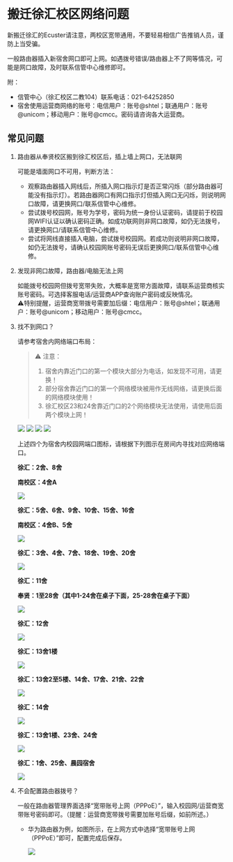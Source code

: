 # 搬迁徐汇校区网络问题

新搬迁徐汇的Ecuster请注意，两校区宽带通用，不要轻易相信广告推销人员，谨防上当受骗。

一般路由器插入新宿舍网口即可上网。如遇拨号错误/路由器上不了网等情况，可能是网口故障，及时联系信管中心维修即可。

附：
- 信管中心（徐汇校区二教104）联系电话：021-64252850
- 宿舍使用运营商网络的账号：电信用户：账号@shtel；联通用户：账号@unicom；移动用户：账号@cmcc。密码请咨询各大运营商。

## 常见问题

1. 路由器从奉贤校区搬到徐汇校区后，插上墙上网口，无法联网

    可能是墙面网口不可用，判断方法：
    - 观察路由器插入网线后，所插入网口指示灯是否正常闪烁（部分路由器可能没有指示灯）。若路由器网口有网口指示灯但插入网口无闪烁，则说明网口故障，请更换网口/联系信管中心维修。
    - 尝试拨号校园网，账号为学号，密码为统一身份认证密码，请提前于校园网WIFI认证以确认密码正确。如成功联网则非网口故障，如仍无法拨号，请更换网口/请联系信管中心维修。
    - 尝试将网线直接插入电脑，尝试拨号校园网。若成功则说明非网口故障，如仍无法拨号，请确认校园网账号密码无误后更换网口/联系信管中心维修。

2. 发现非网口故障，路由器/电脑无法上网

    如能拨号校园网但拨号宽带失败，大概率是宽带方面故障，请联系运营商核实账号密码。可选择客服电话/运营商APP查询账户密码或反映情况。  
    ⚠️特别提醒，运营商宽带拨号需要加后缀：电信用户：账号@shtel；联通用户：账号@unicom；移动用户：账号@cmcc。

3. 找不到网口？
    
    请参考宿舍内网络端口布局：
    > ⚠️ 注意：  
    > 1. 宿舍内靠近门口的第一个模块大部分为电话，如发现不可用，请更换！  
    > 2. 部分宿舍靠近门口的第一个网络模块被用作无线网络，请更换后面的网络模块使用！  
    > 3. 徐汇校区23和24舍靠近门口的2个网络模块无法使用，请使用后面两个模块上网！  

    ![](https://pic2.zhimg.com/v2-3fbf1ee852c3e441cdd213183f8fb95f_1440w.jpg)
    ![](https://pic3.zhimg.com/v2-313416f92fb2fde613fa70e15b111e1c_1440w.jpg)
    ![](https://picx.zhimg.com/v2-d5e2f0852af6215e4d339194536f85f1_1440w.jpg)
    ![](https://pic4.zhimg.com/v2-070241088de9dd5463f2d229bb75f565_1440w.jpg)

    上述四个为宿舍内校园网端口图标，请根据下列图示在房间内寻找对应网络端口。


    **徐汇：2舍、8舍**

    **南校区：4舍A**

    ![](https://pica.zhimg.com/v2-bb61f80807f6b5a96375d316a44f5bea_r.jpg)

    **徐汇：5舍、6舍、9舍、10舍、15舍、16舍**

    **南校区：4舍B、5舍**

    ![](https://pic1.zhimg.com/v2-e9a8d5d319cb9cf8f97b8d9085aaa040_r.jpg)

    **徐汇：3舍、4舍、7舍、18舍、19舍、20舍**

    ![](https://pic3.zhimg.com/v2-f76e9768966920560c3597af1617faae_r.jpg)

    **徐汇：11舍**

    **奉贤：1至28舍（其中1-24舍在桌子下面，25-28舍在桌子下面）**

    ![](https://pic1.zhimg.com/v2-13505cf44b7f007823ea17e9f2de183a_r.jpg)

    **徐汇：12舍**

    ![](https://pic2.zhimg.com/v2-1cddc538cef2293c382ba11e16b76783_r.jpg)

    **徐汇：13舍1楼**

    ![](https://pic2.zhimg.com/v2-c382afbc3618ddb7d5b28c0aaa2e2bcd_r.jpg)

    **徐汇：13舍2至5楼、14舍、17舍、21舍、22舍**

    ![](https://pic2.zhimg.com/v2-01f7b3fe0f503724fa4bd92ccb85d2ef_r.jpg)

    **徐汇：14舍**

    ![](https://pic2.zhimg.com/v2-08604a96cd7f8c9f23a5c0c0b338b8b5_r.jpg)

    **徐汇：13舍1楼、23舍、24舍**

    ![](https://pic2.zhimg.com/v2-775b855ffe23aba2162955608ad7f6b1_r.jpg)

    **徐汇：1舍、25舍、晨园宿舍**

    ![](https://pic2.zhimg.com/v2-b8f03da416b2728cee212c584595f155_r.jpg)


4. 不会配置路由器拨号？

    一般在路由器管理界面选择“宽带账号上网（PPPoE）”，输入校园网/运营商宽带账号密码即可。（提醒：运营商宽带拨号需要加账号后缀，如前所述。）

    - 华为路由器为例，如图所示，在上网方式中选择“宽带账号上网（PPPoE）”即可，配置完成后保存。

        ![](https://picx.zhimg.com/v2-05cf2ccb7c612b657fc7f4d605bd0eb9_r.jpg)